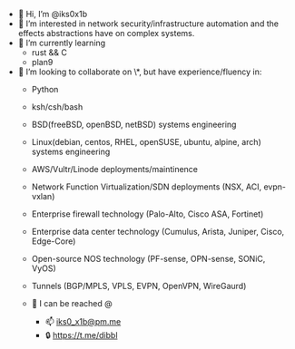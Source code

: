
- 👋 Hi, I’m @iks0x1b
- 👀 I’m interested in network security/infrastructure automation and the effects abstractions have on complex systems.
- 🌱 I’m currently learning
    - rust && C
    - plan9
- 🧠 I’m looking to collaborate on \\*, but have experience/fluency in:
    - Python
    - ksh/csh/bash
    - BSD(freeBSD, openBSD, netBSD) systems engineering
    - Linux(debian, centos, RHEL, openSUSE, ubuntu, alpine, arch) systems engineering
    - AWS/Vultr/Linode deployments/maintinence
    - Network Function Virtualization/SDN deployments (NSX, ACI, evpn-vxlan)
    - Enterprise firewall technology (Palo-Alto, Cisco ASA, Fortinet)
    - Enterprise data center technology (Cumulus, Arista, Juniper, Cisco, Edge-Core)
    - Open-source NOS technology (PF-sense, OPN-sense, SONiC, VyOS)
    - Tunnels (BGP/MPLS, VPLS, EVPN, OpenVPN, WireGaurd)

  - :speech_balloon: I can be reached @
    - 📫 iks0_x1b@pm.me
    - 🔒 https://t.me/dibbl

<!---
iks0x1b/iks0x1b is a ✨ special ✨ repository because its `README.md` (this file) appears on your GitHub profile.
You can click the Preview link to take a look at your changes.
--->
